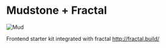 # Mudstone + Fractal
![Mud](http://ournameismud.co.uk/css/images/maps-icon.png)

Frontend starter kit integrated with fractal
http://fractal.build/

